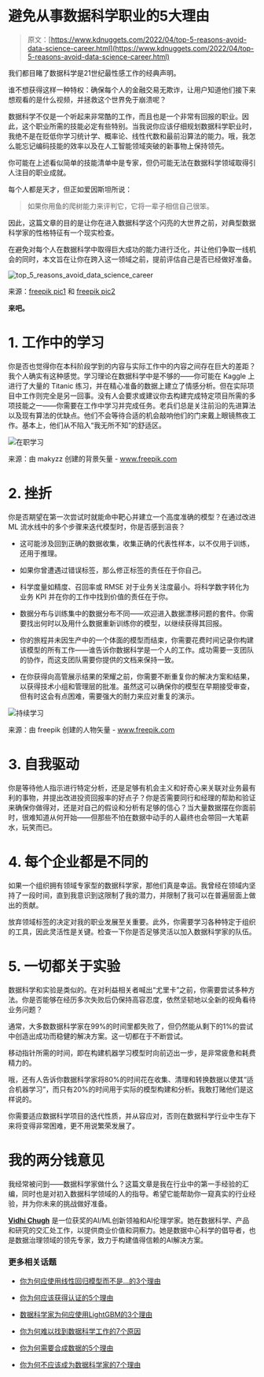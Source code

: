 # 避免从事数据科学职业的5大理由

> 原文：[https://www.kdnuggets.com/2022/04/top-5-reasons-avoid-data-science-career.html](https://www.kdnuggets.com/2022/04/top-5-reasons-avoid-data-science-career.html)

我们都目睹了数据科学是21世纪最性感工作的经典声明。

谁不想获得这样一种特权：确保每个人的金融交易无欺诈，让用户知道他们接下来想观看的是什么视频，并拯救这个世界免于崩溃呢？

数据科学不仅是一个听起来非常酷的工作，而且也是一个非常有回报的职业。因此，这个职业所需的技能必定有些特别。当我说你应该仔细规划数据科学职业时，我绝不是在贬低你学习统计学、概率论、线性代数和最前沿算法的能力。哦，我怎么能忘记编码技能的效率以及在人工智能领域突破的新事物上保持领先。

你可能在上述看似简单的技能清单中是专家，但仍可能无法在数据科学领域取得引人注目的职业成就。

每个人都是天才，但正如爱因斯坦所说：

> 如果你用鱼的爬树能力来评判它，它将一辈子相信自己很笨。

因此，这篇文章的目的是让你在进入数据科学这个闪亮的大世界之前，对典型数据科学家的性格特征有一个现实检查。

在避免对每个人在数据科学中取得巨大成功的能力进行泛化，并让他们争取一线机会的同时，本文旨在让你在跨入这一领域之前，提前评估自己是否已经做好准备。

![top_5_reasons_avoid_data_science_career](../Images/e080bb3764afe76cfe7591157c6b4ad0.png)

来源：[freepik pic1](https://www.freepik.com/free-vector/pensive-businessman-making-decision_7732656.htm#query=confused&position=7&from_view=keyword) 和 [freepik pic2](https://www.freepik.com/free-vector/young-businessman-levitating-yoga-position_1311241.htm#query=calm&position=40&from_view=keyword)

**来吧。**

# 1\. 工作中的学习

你是否也觉得你在本科阶段学到的内容与实际工作中的内容之间存在巨大的差距？我个人确实有这种感觉。学习理论在数据科学中是不够的——你可能在 Kaggle 上进行了大量的 Titanic 练习，并在精心准备的数据上建立了情感分析。但在实际项目中工作则完全是另一回事。没有人会要求或建议你去构建完成特定项目所需的多项技能之一——你需要在工作中学习并完成任务。老兵们总是关注前沿的先进算法以及现有算法的优缺点。他们不会等待合适的机会敲响他们的门来戴上眼镜熬夜工作。基本上，他们从不陷入“我无所不知”的舒适区。

![在职学习](../Images/0e8ca22474faf9da84bd951ab944c94a.png)

来源：由 makyzz 创建的背景矢量 - www.freepik.com

# 2\. 挫折

你是否期望在第一次尝试时就能命中靶心并建立一个高度准确的模型？在通过改进 ML 流水线中的多个步骤来迭代模型时，你是否感到沮丧？

+   这可能涉及回到正确的数据收集，收集正确的代表性样本，以不仅用于训练，还用于推理。

+   如果你曾遭遇过错误标签，那么修正标签的责任在于你自己。

+   科学度量如精度、召回率或 RMSE 对于业务关注度最小。将科学数字转化为业务 KPI 并在你的工作中找到价值的责任在于你。

+   数据分布与训练集中的数据分布不同——欢迎进入数据漂移问题的套件。你需要找出何时以及用什么数据重新训练你的模型，以继续获得其回报。

+   你的旅程并未因生产中的一个体面的模型而结束，你需要花费时间记录你构建该模型的所有工作——谁告诉你数据科学是一个人的工作。成功需要一支团队的协作，而这支团队需要你提供的文档来保持一致。

+   在你获得向高管展示结果的荣耀之前，你需要不断重复你的解决方案和结果，以获得技术小组和管理层的批准。虽然这可以确保你的模型在早期接受审查，但有时这会有点困难，需要强大的耐力来应对重复的演示。

![持续学习](../Images/8cd5e83354edbce50794fe24cf0afdcf.png)

来源：由 freepik 创建的人物矢量 - www.freepik.com</a>

# 3\. 自我驱动

你是等待他人指示进行特定分析，还是足够有机会主义和好奇心来关联对业务最有利的事物，并提出改进投资回报率的好点子？你是否需要同行和经理的帮助和验证来确保你做得对，还是对自己的假设和分析有足够的信心？当大量数据摆在你面前时，很难知道从何开始——但那些不怕在数据中动手的人最终也会带回一大笔薪水，玩笑而已。

# 4\. 每个企业都是不同的

如果一个组织拥有领域专家型的数据科学家，那他们真是幸运。我曾经在领域内坚持了一段时间，直到我意识到这限制了我的潜力，并限制了我可以在普遍层面上做出的贡献。

放弃领域标签的决定对我的职业发展至关重要。此外，你需要学习各种特定于组织的工具，因此灵活性是关键。检查一下你是否足够灵活以加入数据科学家的队伍。

# 5\. 一切都关于实验

数据科学和实验是类似的。在对利益相关者喊出“尤里卡”之前，你需要尝试多种方法。你是否能够在经历多次失败后仍保持高容忍度，依然坚韧地以全新的视角看待业务问题？

通常，大多数数据科学家在99%的时间里都失败了，但仍然能从剩下的1%的尝试中创造出成功而稳健的解决方案。这一切都在于不断尝试。

移动指针所需的时间，即在构建机器学习模型时向前迈出一步，是非常疲惫和耗费精力的。

哦，还有人告诉你数据科学家将80%的时间花在收集、清理和转换数据以使其“适合机器学习”，而只有20%的时间用于实际的模型构建和分析。我敢打赌他们是这样说的。

你需要适应数据科学项目的迭代性质，并从容应对，否则在数据科学行业中生存下来将变得非常困难，更不用说繁荣发展了。

# 我的两分钱意见

我经常被问到——数据科学家做什么？这篇文章是我在行业中的第一手经验的汇编，同时也是对初入数据科学领域的人的指导。希望它能帮助你一窥真实的行业经验，并为你未来的挑战做好准备。

**[Vidhi Chugh](https://vidhi-chugh.medium.com/)** 是一位获奖的AI/ML创新领袖和AI伦理学家。她在数据科学、产品和研究的交汇处工作，以提供商业价值和洞察力。她是数据中心科学的倡导者，也是数据治理领域的领先专家，致力于构建值得信赖的AI解决方案。

### 更多相关话题

+   [你为何应使用线性回归模型而不是…的3个理由](https://www.kdnuggets.com/2021/08/3-reasons-linear-regression-instead-neural-networks.html)

+   [你为何应该获得认证的5个理由](https://www.kdnuggets.com/2023/05/sas-5-reasons-get-certified.html)

+   [数据科学家为何应使用LightGBM的3个理由](https://www.kdnuggets.com/2022/01/data-scientists-reasons-lightgbm.html)

+   [你为何难以找到数据科学工作的7个原因](https://www.kdnuggets.com/7-reasons-why-youre-struggling-to-land-a-data-science-job)

+   [你为何需要合成数据的5个理由](https://www.kdnuggets.com/2023/02/5-reasons-need-synthetic-data.html)

+   [你为何不应该成为数据科学家的7个理由](https://www.kdnuggets.com/7-reasons-why-you-shouldnt-become-a-data-scientist)
